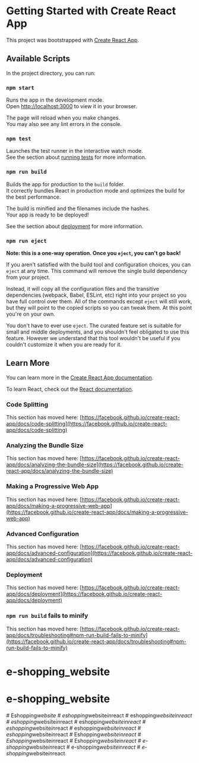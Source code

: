 # Getting Started with Create React App

This project was bootstrapped with [Create React App](https://github.com/facebook/create-react-app).

## Available Scripts

In the project directory, you can run:

### `npm start`

Runs the app in the development mode.\
Open [http://localhost:3000](http://localhost:3000) to view it in your browser.

The page will reload when you make changes.\
You may also see any lint errors in the console.

### `npm test`

Launches the test runner in the interactive watch mode.\
See the section about [running tests](https://facebook.github.io/create-react-app/docs/running-tests) for more information.

### `npm run build`

Builds the app for production to the `build` folder.\
It correctly bundles React in production mode and optimizes the build for the best performance.

The build is minified and the filenames include the hashes.\
Your app is ready to be deployed!

See the section about [deployment](https://facebook.github.io/create-react-app/docs/deployment) for more information.

### `npm run eject`

**Note: this is a one-way operation. Once you `eject`, you can't go back!**

If you aren't satisfied with the build tool and configuration choices, you can `eject` at any time. This command will remove the single build dependency from your project.

Instead, it will copy all the configuration files and the transitive dependencies (webpack, Babel, ESLint, etc) right into your project so you have full control over them. All of the commands except `eject` will still work, but they will point to the copied scripts so you can tweak them. At this point you're on your own.

You don't have to ever use `eject`. The curated feature set is suitable for small and middle deployments, and you shouldn't feel obligated to use this feature. However we understand that this tool wouldn't be useful if you couldn't customize it when you are ready for it.

## Learn More

You can learn more in the [Create React App documentation](https://facebook.github.io/create-react-app/docs/getting-started).

To learn React, check out the [React documentation](https://reactjs.org/).

### Code Splitting

This section has moved here: [https://facebook.github.io/create-react-app/docs/code-splitting](https://facebook.github.io/create-react-app/docs/code-splitting)

### Analyzing the Bundle Size

This section has moved here: [https://facebook.github.io/create-react-app/docs/analyzing-the-bundle-size](https://facebook.github.io/create-react-app/docs/analyzing-the-bundle-size)

### Making a Progressive Web App

This section has moved here: [https://facebook.github.io/create-react-app/docs/making-a-progressive-web-app](https://facebook.github.io/create-react-app/docs/making-a-progressive-web-app)

### Advanced Configuration

This section has moved here: [https://facebook.github.io/create-react-app/docs/advanced-configuration](https://facebook.github.io/create-react-app/docs/advanced-configuration)

### Deployment

This section has moved here: [https://facebook.github.io/create-react-app/docs/deployment](https://facebook.github.io/create-react-app/docs/deployment)

### `npm run build` fails to minify

This section has moved here: [https://facebook.github.io/create-react-app/docs/troubleshooting#npm-run-build-fails-to-minify](https://facebook.github.io/create-react-app/docs/troubleshooting#npm-run-build-fails-to-minify)
# e-shopping_website
# e-shopping_website
#   E s h o p p i n g _ w e b s i t e  
 #   e s h o p p i n g _ w e b s i t e _ i n _ r e a c t  
 #   e s h o p p i n g _ w e b s i t e _ i n _ r e a c t  
 #   e s h o p p i n g _ w e b s i t e _ i n _ r e a c t  
 #   e s h o p p i n g _ w e b s i t e _ i n _ r e a c t  
 #   e s h o p p i n g _ w e b s i t e _ i n _ r e a c t  
 #   e s h o p p i n g _ w e b s i t e _ i n _ r e a c t  
 #   e s h o p p i n g _ w e b s i t e _ i n _ r e a c t  
 #   E s h o p p i n g _ w e b s i t e _ i n _ r e a c t  
 #   E s h o p p i n g _ w e b s i t e _ i n _ r e a c t  
 #   E s h o p p i n g _ w e b s i t e _ i n _ r e a c t  
 #   e - s h o p p i n g _ w e b s i t e _ i n _ r e a c t  
 #   e - s h o p p i n g _ w e b s i t e _ i n _ r e a c t  
 #   e - s h o p p i n g _ w e b s i t e _ i n _ r e a c t  
 